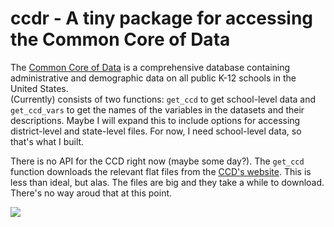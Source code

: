 # ccdr - A tiny package for accessing the Common Core of Data

The [Common Core of Data](https://nces.ed.gov/ccd/) is a comprehensive database containing administrative and demographic data on all public K-12 schools in the United States.  
(Currently) consists of two functions: `get_ccd` to get school-level data and `get_ccd_vars` to get the names of the variables in the datasets and their descriptions. Maybe I will expand this to include options for accessing district-level and state-level files. For now, I need school-level data, so that's what I built.

There is no API for the CCD right now (maybe some day?). The `get_ccd` function downloads the relevant flat files from the [CCD's website](https://nces.ed.gov/ccd/pubschuniv.asp). This is less than ideal, but alas. The files are big and they take a while to download. There's no way aroud that at this point. 

![](https://github.com/ramorel/ccdr/blob/master/img/452601.jpgs)
